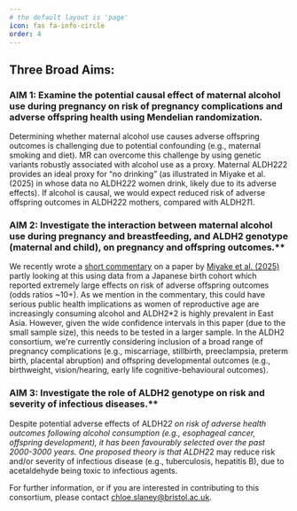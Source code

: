 ```yaml
---
# the default layout is 'page'
icon: fas fa-info-circle
order: 4
---
```

## Three Broad Aims:
### AIM 1: Examine the potential causal effect of maternal alcohol use during pregnancy on risk of pregnancy complications and adverse offspring health using Mendelian randomization.
Determining whether maternal alcohol use causes adverse offspring outcomes is challenging due to potential confounding (e.g., maternal smoking and diet). MR can overcome this challenge by using genetic variants robustly associated with alcohol use as a proxy. Maternal ALDH2*2*2 provides an ideal proxy for “no drinking” (as illustrated in Miyake et al. (2025) in whose data no ALDH2*2*2 women drink, likely due to its adverse effects). If alcohol is causal, we would expect reduced risk of adverse offspring outcomes in ALDH2*2*2 mothers, compared with ALDH2*1*1.

### AIM 2: Investigate the interaction between maternal alcohol use during pregnancy and breastfeeding, and ALDH2 genotype (maternal and child), on pregnancy and offspring outcomes.** 
We recently wrote a [short commentary](https://onlinelibrary.wiley.com/doi/10.1111/acer.70070?af=R) on a paper by [Miyake et al. (2025)](https://pmc.ncbi.nlm.nih.gov/articles/PMC11740163/) partly looking at this using data from a Japanese birth cohort which reported extremely large effects on risk of adverse offspring outcomes (odds ratios ~10+). As we mention in the commentary, this could have serious public health implications as women of reproductive age are increasingly consuming alcohol and ALDH2*2 is highly prevalent in East Asia. However, given the wide confidence intervals in this paper (due to the small sample size), this needs to be tested in a larger sample. In the ALDH2 consortium, we're currently considering inclusion of a broad range of pregnancy complications (e.g., miscarriage, stillbirth, preeclampsia, preterm birth, placental abruption) and offspring developmental outcomes (e.g., birthweight, vision/hearing, early life cognitive-behavioural outcomes).

### AIM 3: Investigate the role of ALDH2 genotype on risk and severity of infectious diseases.**
Despite potential adverse effects of ALDH2*2 on risk of adverse health outcomes following alcohol consumption (e.g., esophageal cancer, offspring development), it has been favourably selected over the past 2000-3000 years. One proposed theory is that ALDH2*2 may reduce risk and/or severity of infectious disease (e.g., tuberculosis, hepatitis B), due to acetaldehyde being toxic to infectious agents.

For further information, or if you are interested in contributing to this consortium, please contact chloe.slaney@bristol.ac.uk.
